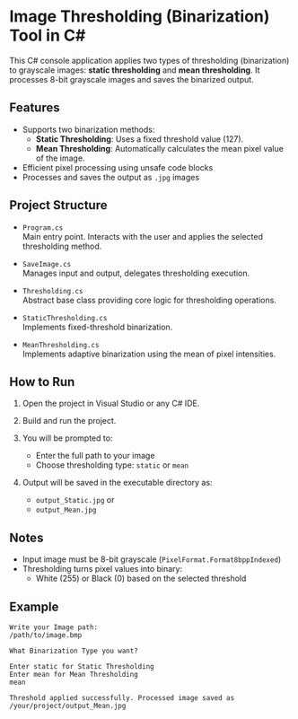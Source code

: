 # Image Thresholding (Binarization) Tool in C#

This C# console application applies two types of thresholding (binarization) to grayscale images: **static thresholding** and **mean thresholding**. It processes 8-bit grayscale images and saves the binarized output.

## Features

- Supports two binarization methods:
  - **Static Thresholding**: Uses a fixed threshold value (127).
  - **Mean Thresholding**: Automatically calculates the mean pixel value of the image.
- Efficient pixel processing using unsafe code blocks
- Processes and saves the output as `.jpg` images

## Project Structure

- `Program.cs`  
  Main entry point. Interacts with the user and applies the selected thresholding method.

- `SaveImage.cs`  
  Manages input and output, delegates thresholding execution.

- `Thresholding.cs`  
  Abstract base class providing core logic for thresholding operations.

- `StaticThresholding.cs`  
  Implements fixed-threshold binarization.

- `MeanThresholding.cs`  
  Implements adaptive binarization using the mean of pixel intensities.

## How to Run

1. Open the project in Visual Studio or any C# IDE.
2. Build and run the project.
3. You will be prompted to:
   - Enter the full path to your image
   - Choose thresholding type: `static` or `mean`

4. Output will be saved in the executable directory as:
   - `output_Static.jpg` or
   - `output_Mean.jpg`

## Notes

- Input image must be 8-bit grayscale (`PixelFormat.Format8bppIndexed`)
- Thresholding turns pixel values into binary:
  - White (255) or Black (0) based on the selected threshold

## Example

```
Write your Image path:
/path/to/image.bmp

What Binarization Type you want?

Enter static for Static Thresholding
Enter mean for Mean Thresholding
mean

Threshold applied successfully. Processed image saved as /your/project/output_Mean.jpg
```
